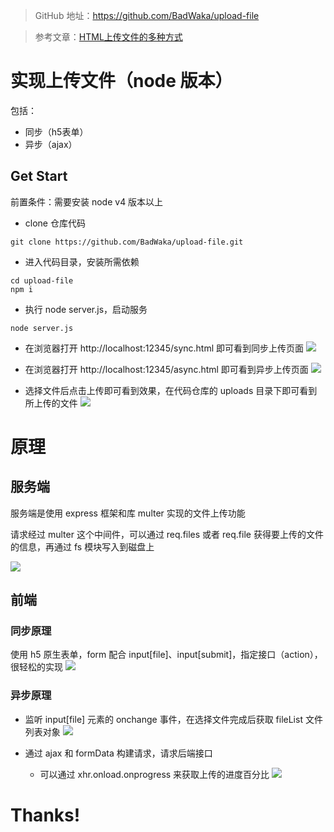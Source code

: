 > GitHub 地址：https://github.com/BadWaka/upload-file

> 参考文章：[HTML上传文件的多种方式](https://www.jianshu.com/p/7636d5c60a8d)

# 实现上传文件（node 版本）

包括：
- 同步（h5表单）
- 异步（ajax）

## Get Start

前置条件：需要安装 node v4 版本以上

- clone 仓库代码
```
git clone https://github.com/BadWaka/upload-file.git
```

- 进入代码目录，安装所需依赖
```
cd upload-file
npm i
```

- 执行 node server.js，启动服务
```
node server.js
```

- 在浏览器打开 http://localhost:12345/sync.html 即可看到同步上传页面
![](http://upload-images.jianshu.io/upload_images/1828354-d3191fe39b6c057b.png?imageMogr2/auto-orient/strip%7CimageView2/2/w/1240)

- 在浏览器打开 http://localhost:12345/async.html 即可看到异步上传页面
![](http://upload-images.jianshu.io/upload_images/1828354-a83074582d3c2f7e.png?imageMogr2/auto-orient/strip%7CimageView2/2/w/1240)

- 选择文件后点击上传即可看到效果，在代码仓库的 uploads 目录下即可看到所上传的文件
![](http://upload-images.jianshu.io/upload_images/1828354-ab4e6e46a7d1ffb0.png?imageMogr2/auto-orient/strip%7CimageView2/2/w/1240)

# 原理

## 服务端

服务端是使用 express 框架和库 multer 实现的文件上传功能

请求经过 multer 这个中间件，可以通过 req.files 或者 req.file 获得要上传的文件的信息，再通过 fs 模块写入到磁盘上

![](http://upload-images.jianshu.io/upload_images/1828354-648b7dc2b21aaa28.png?imageMogr2/auto-orient/strip%7CimageView2/2/w/1240)

## 前端

### 同步原理

使用 h5 原生表单，form 配合 input[file]、input[submit]，指定接口（action），很轻松的实现
![](http://upload-images.jianshu.io/upload_images/1828354-335df7937c22e5d6.png?imageMogr2/auto-orient/strip%7CimageView2/2/w/1240)

### 异步原理

- 监听 input[file] 元素的 onchange 事件，在选择文件完成后获取 fileList 文件列表对象
![](http://upload-images.jianshu.io/upload_images/1828354-5cb68cbaf5ee51f8.png?imageMogr2/auto-orient/strip%7CimageView2/2/w/1240)

- 通过 ajax 和 formData 构建请求，请求后端接口
  - 可以通过 xhr.onload.onprogress 来获取上传的进度百分比
![](http://upload-images.jianshu.io/upload_images/1828354-84ef68b4a44d2727.png?imageMogr2/auto-orient/strip%7CimageView2/2/w/1240)

# Thanks!
